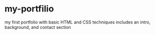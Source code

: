 # my-portfilio
my first portfolio with basic HTML and CSS techniques
includes an intro, background, and contact section
